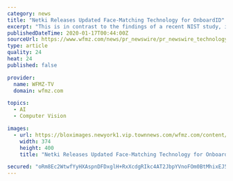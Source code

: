 ```yaml
---
category: news
title: "Netki Releases Updated Face-Matching Technology for OnboardID"
excerpt: "This is in contrast to the findings of a recent NIST study, in which 189 different facial recognition algorithms were found to perform poorly when trying to identify people who weren't young, white and male. \"We wanted to ensure that Netki's algorithms were different than the others,\" said Dawn Newton, COO of Netki. \"That focus enabled us to ..."
publishedDateTime: 2020-01-17T00:44:00Z
sourceUrl: https://www.wfmz.com/news/pr_newswire/pr_newswire_technology/netki-releases-updated-face-matching-technology-for-onboardid/article_e3c07c6a-0101-5b3f-ad11-a42c5aa8fa39.html
type: article
quality: 24
heat: 24
published: false

provider:
  name: WFMZ-TV
  domain: wfmz.com

topics:
  - AI
  - Computer Vision

images:
  - url: https://bloximages.newyork1.vip.townnews.com/wfmz.com/content/tncms/assets/v3/editorial/5/89/5891ecf8-7c6d-52ad-b595-658b07e4d191/5e21044a4b843.image.jpg?resize=374%2C400
    width: 374
    height: 400
    title: "Netki Releases Updated Face-Matching Technology for OnboardID"

secured: "oRm8Ec2WtwfYyHXAspnDFDxglH+RxXcdgRIkc4AT2JbpYVnoFOm0BtMhixEJ5K680KasmmT3hXhkdTEY2XYPEA+Ir1/A5BRYAaXsEdiXtw+Ed8/AltBNTHBqor8tLcbZpe7OvlOTfGIMPNjDrjy0EaUVat9a8sKO2ZYl0ZTyEMuPq2sIh1LojsOY6o8aS6JP5WbrR7IV6s1jg1vkneugldsgE+N1qpdPVfH1xNxTavXdKERsakxGnvtKXnvGktlgVGrVYzQjm/68yF54vMlEt5O+PoFXXY2u71LOBFovL4w=;OBKzmqnAL4j0DRT+uGemEg=="
---
```


